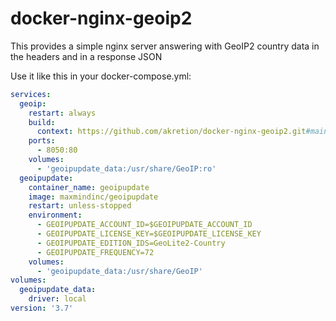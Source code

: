 # docker-nginx-geoip2

This provides a simple nginx server answering with GeoIP2 country data in the headers and in a response JSON

Use it like this in your docker-compose.yml:
``` yaml
services:
  geoip:
    restart: always
    build:
      context: https://github.com/akretion/docker-nginx-geoip2.git#main
    ports:
      - 8050:80
    volumes:
      - 'geoipupdate_data:/usr/share/GeoIP:ro'
  geoipupdate:
    container_name: geoipupdate
    image: maxmindinc/geoipupdate
    restart: unless-stopped
    environment:
      - GEOIPUPDATE_ACCOUNT_ID=$GEOIPUPDATE_ACCOUNT_ID
      - GEOIPUPDATE_LICENSE_KEY=$GEOIPUPDATE_LICENSE_KEY
      - GEOIPUPDATE_EDITION_IDS=GeoLite2-Country
      - GEOIPUPDATE_FREQUENCY=72
    volumes:
      - 'geoipupdate_data:/usr/share/GeoIP'
volumes:
  geoipupdate_data:
    driver: local
version: '3.7'
```
